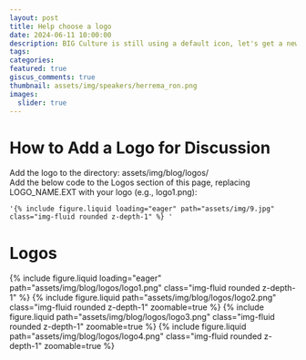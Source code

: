 ```yaml
---
layout: post
title: Help choose a logo
date: 2024-06-11 10:00:00
description: BIG Culture is still using a default icon, let's get a new one
tags:
categories:
featured: true
giscus_comments: true
thumbnail: assets/img/speakers/herrema_ron.png
images:
  slider: true
---
```


# How to Add a Logo for Discussion

Add the logo to the directory: assets/img/blog/logos/  
Add the below code to the Logos section of this page, replacing LOGO_NAME.EXT with your logo (e.g., logo1.png):

```liquid
'{% include figure.liquid loading="eager" path="assets/img/9.jpg" class="img-fluid rounded z-depth-1" %} '
```

# Logos
{% include figure.liquid loading="eager" path="assets/img/blog/logos/logo1.png" class="img-fluid rounded z-depth-1" %} {% include figure.liquid path="assets/img/blog/logos/logo2.png" class="img-fluid rounded z-depth-1" zoomable=true %} {% include figure.liquid path="assets/img/blog/logos/logo3.png" class="img-fluid rounded z-depth-1" zoomable=true %} {% include figure.liquid path="assets/img/blog/logos/logo4.png" class="img-fluid rounded z-depth-1" zoomable=true %}